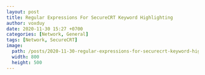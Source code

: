 ```yaml
---
layout: post
title: Regular Expressions For SecureCRT Keyword Highlighting
author: voxduy
date: 2020-11-30 15:27 +0700
categories: [Network, General]
tags: [Network, SecureCRT]
image:
  path: /posts/2020-11-30-regular-expressions-for-securecrt-keyword-highlighting/SecureCRT.png
  width: 800
  height: 500
---
```


